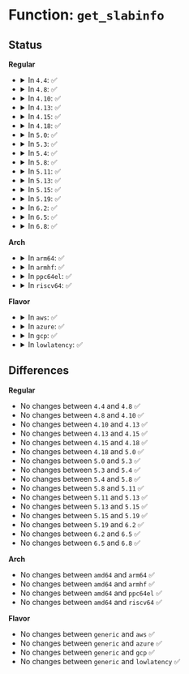 # Function: <code>get_slabinfo</code>

## Status
<b>Regular</b>
<ul>
<li>
<details>
<summary>In <code>4.4</code>: ✅</summary>

```c
void get_slabinfo(struct kmem_cache *s, struct slabinfo *sinfo);
```

**Collision:** Unique Global

**Inline:** No

**Transformation:** False

**Instances:**

```
In mm/slub.c (ffffffff811eeff0)
Location: mm/slub.c:5526
Inline: False
Direct callers:
  - mm/slab_common.c:memcg_accumulate_slabinfo
  - mm/slab_common.c:cache_show
```
**Symbols:**

```
ffffffff811eeff0-ffffffff811ef0a4: get_slabinfo (STB_GLOBAL)
```
</details>
</li>
<li>
<details>
<summary>In <code>4.8</code>: ✅</summary>

```c
void get_slabinfo(struct kmem_cache *s, struct slabinfo *sinfo);
```

**Collision:** Unique Global

**Inline:** No

**Transformation:** False

**Instances:**

```
In mm/slub.c (ffffffff8120e2a0)
Location: mm/slub.c:5753
Inline: False
Direct callers:
  - mm/slab_common.c:cache_show
  - mm/slab_common.c:memcg_accumulate_slabinfo
```
**Symbols:**

```
ffffffff8120e2a0-ffffffff8120e354: get_slabinfo (STB_GLOBAL)
```
</details>
</li>
<li>
<details>
<summary>In <code>4.10</code>: ✅</summary>

```c
void get_slabinfo(struct kmem_cache *s, struct slabinfo *sinfo);
```

**Collision:** Unique Global

**Inline:** No

**Transformation:** False

**Instances:**

```
In mm/slub.c (ffffffff812202e0)
Location: mm/slub.c:5722
Inline: False
Direct callers:
  - mm/slab_common.c:cache_show
  - mm/slab_common.c:memcg_accumulate_slabinfo
```
**Symbols:**

```
ffffffff812202e0-ffffffff81220394: get_slabinfo (STB_GLOBAL)
```
</details>
</li>
<li>
<details>
<summary>In <code>4.13</code>: ✅</summary>

```c
void get_slabinfo(struct kmem_cache *s, struct slabinfo *sinfo);
```

**Collision:** Unique Global

**Inline:** No

**Transformation:** False

**Instances:**

```
In mm/slub.c (ffffffff8122c010)
Location: mm/slub.c:5819
Inline: False
Direct callers:
  - mm/slab_common.c:cache_show
  - mm/slab_common.c:memcg_accumulate_slabinfo
```
**Symbols:**

```
ffffffff8122c010-ffffffff8122c0ca: get_slabinfo (STB_GLOBAL)
```
</details>
</li>
<li>
<details>
<summary>In <code>4.15</code>: ✅</summary>

```c
void get_slabinfo(struct kmem_cache *s, struct slabinfo *sinfo);
```

**Collision:** Unique Global

**Inline:** No

**Transformation:** False

**Instances:**

```
In mm/slub.c (ffffffff81247770)
Location: mm/slub.c:5837
Inline: False
Direct callers:
  - mm/slab_common.c:dump_unreclaimable_slab
  - mm/slab_common.c:cache_show
  - mm/slab_common.c:memcg_accumulate_slabinfo
```
**Symbols:**

```
ffffffff81247770-ffffffff8124782a: get_slabinfo (STB_GLOBAL)
```
</details>
</li>
<li>
<details>
<summary>In <code>4.18</code>: ✅</summary>

```c
void get_slabinfo(struct kmem_cache *s, struct slabinfo *sinfo);
```

**Collision:** Unique Global

**Inline:** No

**Transformation:** False

**Instances:**

```
In mm/slub.c (ffffffff8126a6d0)
Location: mm/slub.c:5847
Inline: False
Direct callers:
  - mm/slab_common.c:dump_unreclaimable_slab
  - mm/slab_common.c:cache_show
  - mm/slab_common.c:memcg_accumulate_slabinfo
```
**Symbols:**

```
ffffffff8126a6d0-ffffffff8126a77c: get_slabinfo (STB_GLOBAL)
```
</details>
</li>
<li>
<details>
<summary>In <code>5.0</code>: ✅</summary>

```c
void get_slabinfo(struct kmem_cache *s, struct slabinfo *sinfo);
```

**Collision:** Unique Global

**Inline:** No

**Transformation:** False

**Instances:**

```
In mm/slub.c (ffffffff8127ef60)
Location: mm/slub.c:5898
Inline: False
Direct callers:
  - mm/slab_common.c:dump_unreclaimable_slab
  - mm/slab_common.c:cache_show
  - mm/slab_common.c:memcg_accumulate_slabinfo
```
**Symbols:**

```
ffffffff8127ef60-ffffffff8127f00c: get_slabinfo (STB_GLOBAL)
```
</details>
</li>
<li>
<details>
<summary>In <code>5.3</code>: ✅</summary>

```c
void get_slabinfo(struct kmem_cache *s, struct slabinfo *sinfo);
```

**Collision:** Unique Global

**Inline:** No

**Transformation:** False

**Instances:**

```
In mm/slub.c (ffffffff8129ae00)
Location: mm/slub.c:5889
Inline: False
Direct callers:
  - mm/slab_common.c:memcg_slabinfo_show
  - mm/slab_common.c:memcg_slabinfo_show
  - mm/slab_common.c:dump_unreclaimable_slab
  - mm/slab_common.c:cache_show
  - mm/slab_common.c:memcg_accumulate_slabinfo
```
**Symbols:**

```
ffffffff8129ae00-ffffffff8129aeae: get_slabinfo (STB_GLOBAL)
```
</details>
</li>
<li>
<details>
<summary>In <code>5.4</code>: ✅</summary>

```c
void get_slabinfo(struct kmem_cache *s, struct slabinfo *sinfo);
```

**Collision:** Unique Global

**Inline:** No

**Transformation:** False

**Instances:**

```
In mm/slub.c (ffffffff812aacc0)
Location: mm/slub.c:5916
Inline: False
Direct callers:
  - mm/slab_common.c:memcg_slabinfo_show
  - mm/slab_common.c:memcg_slabinfo_show
  - mm/slab_common.c:dump_unreclaimable_slab
  - mm/slab_common.c:cache_show
  - mm/slab_common.c:memcg_accumulate_slabinfo
```
**Symbols:**

```
ffffffff812aacc0-ffffffff812aad6e: get_slabinfo (STB_GLOBAL)
```
</details>
</li>
<li>
<details>
<summary>In <code>5.8</code>: ✅</summary>

```c
void get_slabinfo(struct kmem_cache *s, struct slabinfo *sinfo);
```

**Collision:** Unique Global

**Inline:** No

**Transformation:** False

**Instances:**

```
In mm/slub.c (ffffffff812df460)
Location: mm/slub.c:5963
Inline: False
Direct callers:
  - mm/slab_common.c:memcg_slabinfo_show
  - mm/slab_common.c:memcg_slabinfo_show
  - mm/slab_common.c:dump_unreclaimable_slab
  - mm/slab_common.c:cache_show
  - mm/slab_common.c:memcg_accumulate_slabinfo
```
**Symbols:**

```
ffffffff812df460-ffffffff812df553: get_slabinfo (STB_GLOBAL)
```
</details>
</li>
<li>
<details>
<summary>In <code>5.11</code>: ✅</summary>

```c
void get_slabinfo(struct kmem_cache *s, struct slabinfo *sinfo);
```

**Collision:** Unique Global

**Inline:** No

**Transformation:** False

**Instances:**

```
In mm/slub.c (ffffffff812eb0d0)
Location: mm/slub.c:5755
Inline: False
Direct callers:
  - mm/slab_common.c:dump_unreclaimable_slab
  - mm/slab_common.c:cache_show
```
**Symbols:**

```
ffffffff812eb0d0-ffffffff812eb1c3: get_slabinfo (STB_GLOBAL)
```
</details>
</li>
<li>
<details>
<summary>In <code>5.13</code>: ✅</summary>

```c
void get_slabinfo(struct kmem_cache *s, struct slabinfo *sinfo);
```

**Collision:** Unique Global

**Inline:** No

**Transformation:** False

**Instances:**

```
In mm/slub.c (ffffffff812f2ba0)
Location: mm/slub.c:5820
Inline: False
Direct callers:
  - mm/slab_common.c:dump_unreclaimable_slab
  - mm/slab_common.c:slab_show
```
**Symbols:**

```
ffffffff812f2ba0-ffffffff812f2c93: get_slabinfo (STB_GLOBAL)
```
</details>
</li>
<li>
<details>
<summary>In <code>5.15</code>: ✅</summary>

```c
void get_slabinfo(struct kmem_cache *s, struct slabinfo *sinfo);
```

**Collision:** Unique Global

**Inline:** No

**Transformation:** False

**Instances:**

```
In mm/slub.c (ffffffff8133b8d0)
Location: mm/slub.c:6220
Inline: False
Direct callers:
  - mm/slab_common.c:dump_unreclaimable_slab
  - mm/slab_common.c:slab_show
```
**Symbols:**

```
ffffffff8133b8d0-ffffffff8133b9c3: get_slabinfo (STB_GLOBAL)
```
</details>
</li>
<li>
<details>
<summary>In <code>5.19</code>: ✅</summary>

```c
void get_slabinfo(struct kmem_cache *s, struct slabinfo *sinfo);
```

**Collision:** Unique Global

**Inline:** No

**Transformation:** False

**Instances:**

```
In mm/slub.c (ffffffff813ae000)
Location: mm/slub.c:6301
Inline: False
Direct callers:
  - mm/slab_common.c:dump_unreclaimable_slab
  - mm/slab_common.c:slab_show
```
**Symbols:**

```
ffffffff813ae000-ffffffff813ae107: get_slabinfo (STB_GLOBAL)
```
</details>
</li>
<li>
<details>
<summary>In <code>6.2</code>: ✅</summary>

```c
void get_slabinfo(struct kmem_cache *s, struct slabinfo *sinfo);
```

**Collision:** Unique Global

**Inline:** No

**Transformation:** False

**Instances:**

```
In mm/slub.c (ffffffff8142e400)
Location: mm/slub.c:6474
Inline: False
Direct callers:
  - mm/slab_common.c:dump_unreclaimable_slab
  - mm/slab_common.c:slab_show
```
**Symbols:**

```
ffffffff8142e400-ffffffff8142e503: get_slabinfo (STB_GLOBAL)
```
</details>
</li>
<li>
<details>
<summary>In <code>6.5</code>: ✅</summary>

```c
void get_slabinfo(struct kmem_cache *s, struct slabinfo *sinfo);
```

**Collision:** Unique Global

**Inline:** No

**Transformation:** False

**Instances:**

```
In mm/slub.c (ffffffff81463b40)
Location: mm/slub.c:6488
Inline: False
Direct callers:
  - mm/slab_common.c:dump_unreclaimable_slab
  - mm/slab_common.c:slab_show
```
**Symbols:**

```
ffffffff81463b40-ffffffff81463c6f: get_slabinfo (STB_GLOBAL)
```
</details>
</li>
<li>
<details>
<summary>In <code>6.8</code>: ✅</summary>

```c
void get_slabinfo(struct kmem_cache *s, struct slabinfo *sinfo);
```

**Collision:** Unique Global

**Inline:** No

**Transformation:** False

**Instances:**

```
In mm/slub.c (ffffffff8145fd90)
Location: mm/slub.c:7099
Inline: False
Direct callers:
  - mm/slab_common.c:dump_unreclaimable_slab
  - mm/slab_common.c:slab_show
```
**Symbols:**

```
ffffffff8145fd90-ffffffff8145febf: get_slabinfo (STB_GLOBAL)
```
</details>
</li>
</ul>
<b>Arch</b>
<ul>
<li>
<details>
<summary>In <code>arm64</code>: ✅</summary>

```c
void get_slabinfo(struct kmem_cache *s, struct slabinfo *sinfo);
```

**Collision:** Unique Global

**Inline:** No

**Transformation:** False

**Instances:**

```
In mm/slub.c (ffff80001034cbf8)
Location: mm/slub.c:5916
Inline: False
Direct callers:
  - mm/slab_common.c:memcg_slabinfo_show
  - mm/slab_common.c:memcg_slabinfo_show
  - mm/slab_common.c:dump_unreclaimable_slab
  - mm/slab_common.c:cache_show
  - mm/slab_common.c:memcg_accumulate_slabinfo
```
**Symbols:**

```
ffff80001034cbf8-ffff80001034ccc8: get_slabinfo (STB_GLOBAL)
```
</details>
</li>
<li>
<details>
<summary>In <code>armhf</code>: ✅</summary>

```c
void get_slabinfo(struct kmem_cache *s, struct slabinfo *sinfo);
```

**Collision:** Unique Global

**Inline:** No

**Transformation:** False

**Instances:**

```
In mm/slub.c (c055054c)
Location: mm/slub.c:5916
Inline: False
Direct callers:
  - mm/slab_common.c:memcg_slabinfo_show
  - mm/slab_common.c:memcg_slabinfo_show
  - mm/slab_common.c:dump_unreclaimable_slab
  - mm/slab_common.c:cache_show
  - mm/slab_common.c:cache_show
```
**Symbols:**

```
c055054c-c05505b4: get_slabinfo (STB_GLOBAL)
```
</details>
</li>
<li>
<details>
<summary>In <code>ppc64el</code>: ✅</summary>

```c
void get_slabinfo(struct kmem_cache *s, struct slabinfo *sinfo);
```

**Collision:** Unique Global

**Inline:** No

**Transformation:** False

**Instances:**

```
In mm/slub.c (c00000000042ca10)
Location: mm/slub.c:5916
Inline: False
Direct callers:
  - mm/slab_common.c:memcg_slabinfo_show
  - mm/slab_common.c:memcg_slabinfo_show
  - mm/slab_common.c:dump_unreclaimable_slab
  - mm/slab_common.c:cache_show
  - mm/slab_common.c:memcg_accumulate_slabinfo
```
**Symbols:**

```
c00000000042ca10-c00000000042cb6c: get_slabinfo (STB_GLOBAL)
```
</details>
</li>
<li>
<details>
<summary>In <code>riscv64</code>: ✅</summary>

```c
void get_slabinfo(struct kmem_cache *s, struct slabinfo *sinfo);
```

**Collision:** Unique Global

**Inline:** No

**Transformation:** False

**Instances:**

```
In mm/slub.c (ffffffe00023d9d2)
Location: mm/slub.c:5916
Inline: False
Direct callers:
  - mm/slab_common.c:memcg_slabinfo_show
  - mm/slab_common.c:memcg_slabinfo_show
  - mm/slab_common.c:dump_unreclaimable_slab
  - mm/slab_common.c:cache_show
  - mm/slab_common.c:memcg_accumulate_slabinfo
```
**Symbols:**

```
ffffffe00023d9d2-ffffffe00023da48: get_slabinfo (STB_GLOBAL)
```
</details>
</li>
</ul>
<b>Flavor</b>
<ul>
<li>
<details>
<summary>In <code>aws</code>: ✅</summary>

```c
void get_slabinfo(struct kmem_cache *s, struct slabinfo *sinfo);
```

**Collision:** Unique Global

**Inline:** No

**Transformation:** False

**Instances:**

```
In mm/slub.c (ffffffff812a32a0)
Location: mm/slub.c:5916
Inline: False
Direct callers:
  - mm/slab_common.c:memcg_slabinfo_show
  - mm/slab_common.c:memcg_slabinfo_show
  - mm/slab_common.c:dump_unreclaimable_slab
  - mm/slab_common.c:cache_show
  - mm/slab_common.c:memcg_accumulate_slabinfo
```
**Symbols:**

```
ffffffff812a32a0-ffffffff812a334e: get_slabinfo (STB_GLOBAL)
```
</details>
</li>
<li>
<details>
<summary>In <code>azure</code>: ✅</summary>

```c
void get_slabinfo(struct kmem_cache *s, struct slabinfo *sinfo);
```

**Collision:** Unique Global

**Inline:** No

**Transformation:** False

**Instances:**

```
In mm/slub.c (ffffffff81294d70)
Location: mm/slub.c:5916
Inline: False
Direct callers:
  - mm/slab_common.c:memcg_slabinfo_show
  - mm/slab_common.c:memcg_slabinfo_show
  - mm/slab_common.c:dump_unreclaimable_slab
  - mm/slab_common.c:cache_show
  - mm/slab_common.c:memcg_accumulate_slabinfo
```
**Symbols:**

```
ffffffff81294d70-ffffffff81294e1e: get_slabinfo (STB_GLOBAL)
```
</details>
</li>
<li>
<details>
<summary>In <code>gcp</code>: ✅</summary>

```c
void get_slabinfo(struct kmem_cache *s, struct slabinfo *sinfo);
```

**Collision:** Unique Global

**Inline:** No

**Transformation:** False

**Instances:**

```
In mm/slub.c (ffffffff812a10b0)
Location: mm/slub.c:5916
Inline: False
Direct callers:
  - mm/slab_common.c:memcg_slabinfo_show
  - mm/slab_common.c:memcg_slabinfo_show
  - mm/slab_common.c:dump_unreclaimable_slab
  - mm/slab_common.c:cache_show
  - mm/slab_common.c:memcg_accumulate_slabinfo
```
**Symbols:**

```
ffffffff812a10b0-ffffffff812a115e: get_slabinfo (STB_GLOBAL)
```
</details>
</li>
<li>
<details>
<summary>In <code>lowlatency</code>: ✅</summary>

```c
void get_slabinfo(struct kmem_cache *s, struct slabinfo *sinfo);
```

**Collision:** Unique Global

**Inline:** No

**Transformation:** False

**Instances:**

```
In mm/slub.c (ffffffff812b1260)
Location: mm/slub.c:5916
Inline: False
Direct callers:
  - mm/slab_common.c:memcg_slabinfo_show
  - mm/slab_common.c:memcg_slabinfo_show
  - mm/slab_common.c:dump_unreclaimable_slab
  - mm/slab_common.c:cache_show
  - mm/slab_common.c:memcg_accumulate_slabinfo
```
**Symbols:**

```
ffffffff812b1260-ffffffff812b130e: get_slabinfo (STB_GLOBAL)
```
</details>
</li>
</ul>

## Differences
<b>Regular</b>
<ul>
<li>
No changes between <code>4.4</code> and <code>4.8</code> ✅
</li>
<li>
No changes between <code>4.8</code> and <code>4.10</code> ✅
</li>
<li>
No changes between <code>4.10</code> and <code>4.13</code> ✅
</li>
<li>
No changes between <code>4.13</code> and <code>4.15</code> ✅
</li>
<li>
No changes between <code>4.15</code> and <code>4.18</code> ✅
</li>
<li>
No changes between <code>4.18</code> and <code>5.0</code> ✅
</li>
<li>
No changes between <code>5.0</code> and <code>5.3</code> ✅
</li>
<li>
No changes between <code>5.3</code> and <code>5.4</code> ✅
</li>
<li>
No changes between <code>5.4</code> and <code>5.8</code> ✅
</li>
<li>
No changes between <code>5.8</code> and <code>5.11</code> ✅
</li>
<li>
No changes between <code>5.11</code> and <code>5.13</code> ✅
</li>
<li>
No changes between <code>5.13</code> and <code>5.15</code> ✅
</li>
<li>
No changes between <code>5.15</code> and <code>5.19</code> ✅
</li>
<li>
No changes between <code>5.19</code> and <code>6.2</code> ✅
</li>
<li>
No changes between <code>6.2</code> and <code>6.5</code> ✅
</li>
<li>
No changes between <code>6.5</code> and <code>6.8</code> ✅
</li>
</ul>
<b>Arch</b>
<ul>
<li>
No changes between <code>amd64</code> and <code>arm64</code> ✅
</li>
<li>
No changes between <code>amd64</code> and <code>armhf</code> ✅
</li>
<li>
No changes between <code>amd64</code> and <code>ppc64el</code> ✅
</li>
<li>
No changes between <code>amd64</code> and <code>riscv64</code> ✅
</li>
</ul>
<b>Flavor</b>
<ul>
<li>
No changes between <code>generic</code> and <code>aws</code> ✅
</li>
<li>
No changes between <code>generic</code> and <code>azure</code> ✅
</li>
<li>
No changes between <code>generic</code> and <code>gcp</code> ✅
</li>
<li>
No changes between <code>generic</code> and <code>lowlatency</code> ✅
</li>
</ul>
